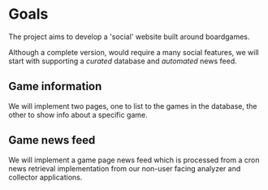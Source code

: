 # Goals

The project aims to develop a 'social' website built around boardgames.

Although a complete version, would require a many social features, we will start with supporting a *curated* database and *automated* news feed.

## Game information

We will implement two pages, one to list to the games in the database, the other to show info about a specific game. 

## Game news feed

We will implement a game page news feed which is processed from a cron news retrieval implementation from our non-user facing analyzer and collector applications. 